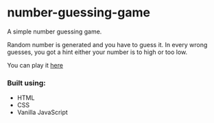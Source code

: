 # number-guessing-game
A simple number guessing game.

Random number is generated and you have to guess it. In every wrong guesses, you got a hint either your number is to high or too low.

You can play it [here](https://rnwathon.github.io/number-guessing-game/)

### Built using:
* HTML
* CSS
* Vanilla JavaScript
